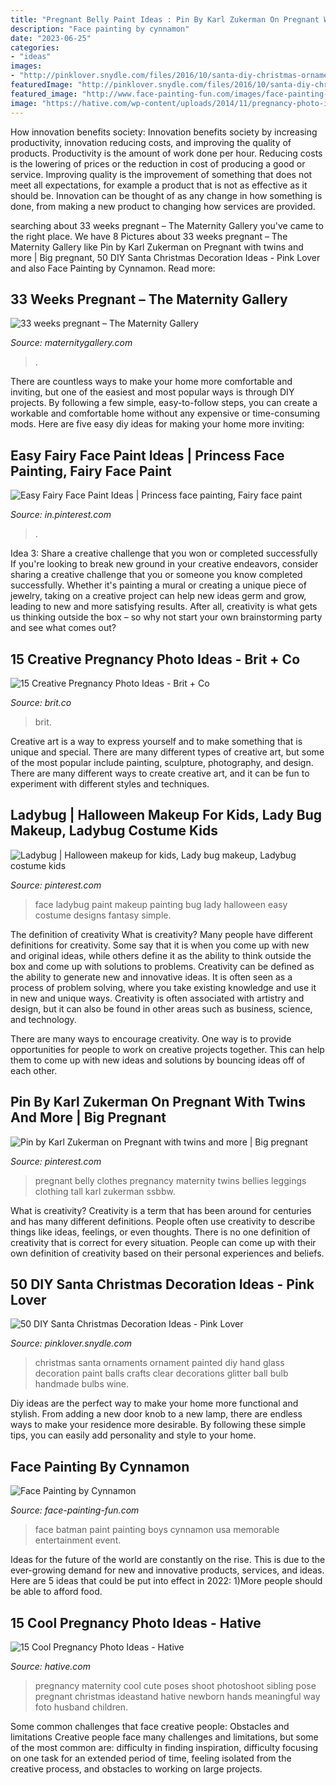 ```yaml
---
title: "Pregnant Belly Paint Ideas : Pin By Karl Zukerman On Pregnant With Twins And More"
description: "Face painting by cynnamon"
date: "2023-06-25"
categories:
- "ideas"
images:
- "http://pinklover.snydle.com/files/2016/10/santa-diy-christmas-ornaments.jpg"
featuredImage: "http://pinklover.snydle.com/files/2016/10/santa-diy-christmas-ornaments.jpg"
featured_image: "http://www.face-painting-fun.com/images/face-painting-by-cynnamon-21702674.jpg"
image: "https://hative.com/wp-content/uploads/2014/11/pregnancy-photo-ideas/9-cool-pregnancy-photo-ideas.jpg"
---
```



How innovation benefits society:
Innovation benefits society by increasing productivity, innovation reducing costs, and improving the quality of products. Productivity is the amount of work done per hour. Reducing costs is the lowering of prices or the reduction in cost of producing a good or service. Improving quality is the improvement of something that does not meet all expectations, for example a product that is not as effective as it should be. Innovation can be thought of as any change in how something is done, from making a new product to changing how services are provided.

	

		
searching about 33 weeks pregnant – The Maternity Gallery you've came to the right place. We have 8 Pictures about 33 weeks pregnant – The Maternity Gallery like Pin by Karl Zukerman on Pregnant with twins and more | Big pregnant, 50 DIY Santa Christmas Decoration Ideas - Pink Lover and also Face Painting by Cynnamon. Read more:
		
    
## 33 Weeks Pregnant – The Maternity Gallery

<img loading=lazy src="http://maternitygallery.com/wp-content/uploads/IMG_4797-700x1049.jpg" onerror="this.onerror=null;this.src='https://tse1.mm.bing.net/th?id=OIP.zwcCWLrXWcb4uAQllmY9NAHaLG&amp;pid=15.1';" alt="33 weeks pregnant – The Maternity Gallery">

_Source: maternitygallery.com_

>. 

	

There are countless ways to make your home more comfortable and inviting, but one of the easiest and most popular ways is through DIY projects. By following a few simple, easy-to-follow steps, you can create a workable and comfortable home without any expensive or time-consuming mods. Here are five easy diy ideas for making your home more inviting: 

    
## Easy Fairy Face Paint Ideas | Princess Face Painting, Fairy Face Paint

<img loading=lazy src="https://i.pinimg.com/736x/74/aa/a8/74aaa8cbad5d3228f6fa2456651e1a50.jpg" onerror="this.onerror=null;this.src='https://tse3.mm.bing.net/th?id=OIP.lngHFgPqyk0WSLtwDCISiQHaLA&amp;pid=15.1';" alt="Easy Fairy Face Paint Ideas | Princess face painting, Fairy face paint">

_Source: in.pinterest.com_

>. 

	

Idea 3: Share a creative challenge that you won or completed successfully
If you're looking to break new ground in your creative endeavors, consider sharing a creative challenge that you or someone you know completed successfully. Whether it's painting a mural or creating a unique piece of jewelry, taking on a creative project can help new ideas germ and grow, leading to new and more satisfying results. After all, creativity is what gets us thinking outside the box – so why not start your own brainstorming party and see what comes out?

    
## 15 Creative Pregnancy Photo Ideas - Brit + Co

<img loading=lazy src="https://www.brit.co/media-library/eyJhbGciOiJIUzI1NiIsInR5cCI6IkpXVCJ9.eyJpbWFnZSI6Imh0dHBzOi8vYXNzZXRzLnJibC5tcy8yMTkwMjU4Ny9vcmlnaW4uanBnIiwiZXhwaXJlc19hdCI6MTYzNDY1MjgwNX0.Qt5GLi-4Naa3PAGgtETikE-e7pDP0UxzgAorQJwJXDo/image.jpg?width=1500&amp;coordinates=329%2C0%2C329%2C0&amp;height=2000" onerror="this.onerror=null;this.src='https://tse3.mm.bing.net/th?id=OIP.Cg2NnOHQEhYaqAgc0KYQwAHaNC&amp;pid=15.1';" alt="15 Creative Pregnancy Photo Ideas - Brit + Co">

_Source: brit.co_

>brit. 

	

Creative art is a way to express yourself and to make something that is unique and special. There are many different types of creative art, but some of the most popular include painting, sculpture, photography, and design. There are many different ways to create creative art, and it can be fun to experiment with different styles and techniques.

    
## Ladybug | Halloween Makeup For Kids, Lady Bug Makeup, Ladybug Costume Kids

<img loading=lazy src="https://i.pinimg.com/736x/d9/a7/02/d9a702a28cbd2064b39bfb1e98b7abba.jpg" onerror="this.onerror=null;this.src='https://tse4.mm.bing.net/th?id=OIP.or-zelXiERRMnH4dr5AeVAHaJ3&amp;pid=15.1';" alt="Ladybug | Halloween makeup for kids, Lady bug makeup, Ladybug costume kids">

_Source: pinterest.com_

>face ladybug paint makeup painting bug lady halloween easy costume designs fantasy simple. 

	

The definition of creativity
What is creativity? Many people have different definitions for creativity. Some say that it is when you come up with new and original ideas, while others define it as the ability to think outside the box and come up with solutions to problems.
Creativity can be defined as the ability to generate new and innovative ideas. It is often seen as a process of problem solving, where you take existing knowledge and use it in new and unique ways. Creativity is often associated with artistry and design, but it can also be found in other areas such as business, science, and technology.

There are many ways to encourage creativity. One way is to provide opportunities for people to work on creative projects together. This can help them to come up with new ideas and solutions by bouncing ideas off of each other.

    
## Pin By Karl Zukerman On Pregnant With Twins And More | Big Pregnant

<img loading=lazy src="https://i.pinimg.com/originals/a6/21/33/a621337e4e24d92c6314279709693752.jpg" onerror="this.onerror=null;this.src='https://tse2.mm.bing.net/th?id=OIP.J69SaO1eUnsJVokYBNmcNwHaJ4&amp;pid=15.1';" alt="Pin by Karl Zukerman on Pregnant with twins and more | Big pregnant">

_Source: pinterest.com_

>pregnant belly clothes pregnancy maternity twins bellies leggings clothing tall karl zukerman ssbbw. 

	

What is creativity?
Creativity is a term that has been around for centuries and has many different definitions. People often use creativity to describe things like ideas, feelings, or even thoughts. There is no one definition of creativity that is correct for every situation. People can come up with their own definition of creativity based on their personal experiences and beliefs.

    
## 50 DIY Santa Christmas Decoration Ideas - Pink Lover

<img loading=lazy src="http://pinklover.snydle.com/files/2016/10/santa-diy-christmas-ornaments.jpg" onerror="this.onerror=null;this.src='https://tse4.mm.bing.net/th?id=OIP.ordnMHJXFlBRkuaVTIWPfQHaJ4&amp;pid=15.1';" alt="50 DIY Santa Christmas Decoration Ideas - Pink Lover">

_Source: pinklover.snydle.com_

>christmas santa ornaments ornament painted diy hand glass decoration paint balls crafts clear decorations glitter ball bulb handmade bulbs wine. 

	

Diy ideas are the perfect way to make your home more functional and stylish. From adding a new door knob to a new lamp, there are endless ways to make your residence more desirable. By following these simple tips, you can easily add personality and style to your home.

    
## Face Painting By Cynnamon

<img loading=lazy src="http://www.face-painting-fun.com/images/face-painting-by-cynnamon-21702674.jpg" onerror="this.onerror=null;this.src='https://tse1.mm.bing.net/th?id=OIP.RxoNLyOktsIrv0bYodiifAHaLI&amp;pid=15.1';" alt="Face Painting by Cynnamon">

_Source: face-painting-fun.com_

>face batman paint painting boys cynnamon usa memorable entertainment event. 

	

Ideas for the future of the world are constantly on the rise. This is due to the ever-growing demand for new and innovative products, services, and ideas. Here are 5 ideas that could be put into effect in 2022: 1)More people should be able to afford food. 

    
## 15 Cool Pregnancy Photo Ideas - Hative

<img loading=lazy src="https://hative.com/wp-content/uploads/2014/11/pregnancy-photo-ideas/9-cool-pregnancy-photo-ideas.jpg" onerror="this.onerror=null;this.src='https://tse2.mm.bing.net/th?id=OIP.YxAZCo74Iur3cQGWAgFgSwHaLG&amp;pid=15.1';" alt="15 Cool Pregnancy Photo Ideas - Hative">

_Source: hative.com_

>pregnancy maternity cool cute poses shoot photoshoot sibling pose pregnant christmas ideastand hative newborn hands meaningful way foto husband children. 

	

Some common challenges that face creative people: Obstacles and limitations
Creative people face many challenges and limitations, but some of the most common are: difficulty in finding inspiration, difficulty focusing on one task for an extended period of time, feeling isolated from the creative process, and obstacles to working on large projects.

